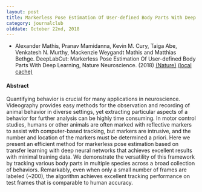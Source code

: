 ```yaml
---
layout: post
title: Markerless Pose Estimation Of User-defined Body Parts With Deep Learning (2018) 
category: journalclub
olddate: October 22nd, 2018
---
```


* Alexander Mathis, Pranav Mamidanna, Kevin M. Cury, Taiga Abe, Venkatesh N. Murthy, Mackenzie Weygandt Mathis and Matthias Bethge. DeepLabCut: Markerless Pose Estimation Of User-defined Body Parts With Deep Learning, Nature Neuroscience. (2018) 
[(Nature)](https://www.nature.com/articles/s41593-018-0209-y)
[(local cache)]({{site.url}}/journalclub/JCpapers/Mathis_markerless_defined_deeplearning.pdf)

#### Abstract
Quantifying behavior is crucial for many applications in neuroscience. Videography provides easy methods for the observation and recording of animal behavior in diverse settings, yet extracting particular aspects of a behavior for further analysis can be highly time consuming. In motor control studies, humans or other animals are often marked with reflective markers to assist with computer-based tracking, but markers are intrusive, and the number and location of the markers must be determined a priori. Here we present an efficient method for markerless pose estimation based on transfer learning with deep neural networks that achieves excellent results with minimal training data. We demonstrate the versatility of this framework by tracking various body parts in multiple species across a broad collection of behaviors. Remarkably, even when only a small number of frames are labeled (~200), the algorithm achieves excellent tracking performance on test frames that is comparable to human accuracy.